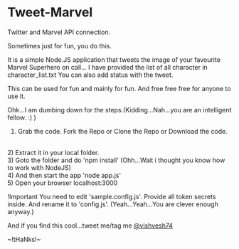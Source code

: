 # Tweet-Marvel

Twitter and Marvel API connection.

Sometimes just for fun, you do this.

It is a simple Node.JS application that tweets the image of your favourite Marvel Superhero on call...
I have provided the list of all character in character_list.txt
You can also add status with the tweet.

This can be used for fun and mainly for fun. And free free free for anyone to use it.

Ohk...I am dumbing down for the steps.(Kidding...Nah...you are an intelligent fellow. :) )

1) Grab the code. Fork the Repo or Clone the Repo or Download the code.
<br>
2) Extract it in your local folder.
<br>
3) Goto the folder and do 'npm install' (Ohh...Wait i thought you know how to work with NodeJS)
<br>
4) And then start the app 'node app.js'
<br>
5) Open your browser localhost:3000
<br>

!Important
You need to edit 'sample.config.js'. Provide all token secrets inside. And rename it to 'config.js'. 
(Yeah...Yeah...You are clever enough anyway.)

And if you find this cool...tweet me/tag me <a href='https://twitter.com/vishvesh74'>@vishvesh74</a>

~!tHaNks!~
